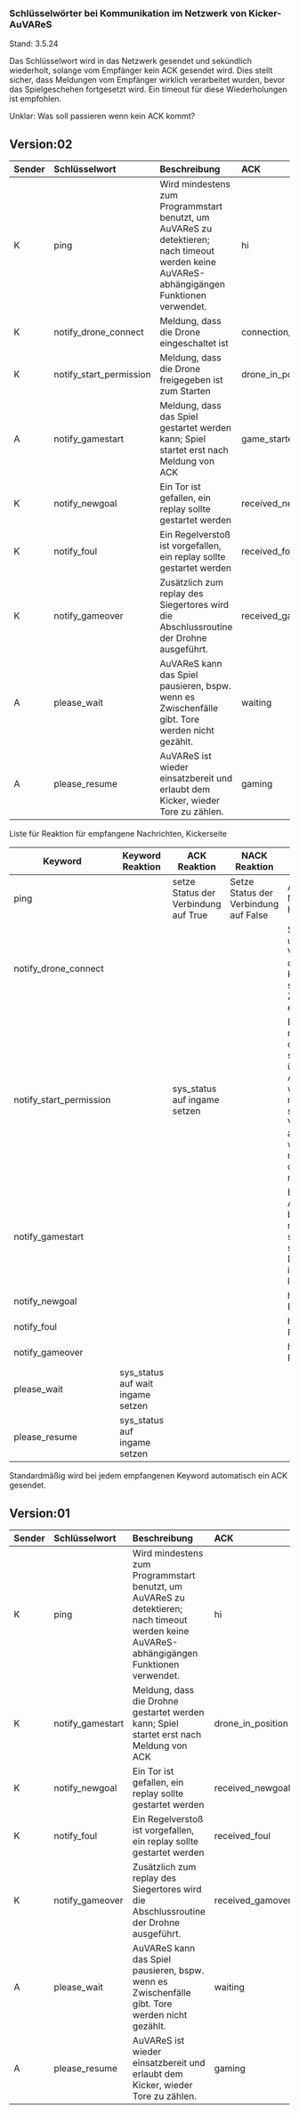 ### Schlüsselwörter bei Kommunikation im Netzwerk von Kicker-AuVAReS
Stand: 3.5.24

Das Schlüsselwort wird in das Netzwerk gesendet und sekündlich wiederholt, solange vom Empfänger kein ACK gesendet wird. Dies stellt sicher, dass Meldungen vom Empfänger wirklich verarbeitet wurden, bevor das Spielgeschehen fortgesetzt wird. Ein timeout für diese Wiederholungen ist empfohlen.

Unklar: Was soll passieren wenn kein ACK kommt?

## Version:02 ##
| Sender  | Schlüsselwort  | Beschreibung |ACK|
|:----------|:----------|:----------|:----------|
| K | ping | Wird mindestens zum Programmstart benutzt, um AuVAReS zu detektieren; nach timeout werden keine AuVAReS-abhängigängen Funktionen verwendet.   |hi
| K | notify_drone_connect | Meldung, dass die Drone eingeschaltet ist | connection_established
| K | notify_start_permission | Meldung, dass die Drone freigegeben ist zum Starten | drone_in_position
| A | notify_gamestart    | Meldung, dass das Spiel gestartet werden kann; Spiel startet erst nach Meldung von ACK    | game_started
| K | notify_newgoal |Ein Tor ist gefallen, ein replay sollte gestartet werden|received_newgoal 
| K | notify_foul |Ein Regelverstoß ist vorgefallen, ein replay sollte gestartet werden|received_foul
| K | notify_gameover |Zusätzlich zum replay des Siegertores wird die Abschlussroutine der Drohne ausgeführt.|received_gamover
| A | please_wait| AuVAReS kann das Spiel pausieren, bspw. wenn es Zwischenfälle gibt. Tore werden nicht gezählt. |waiting
| A |please_resume| AuVAReS ist wieder einsatzbereit und erlaubt dem Kicker, wieder Tore zu zählen.|gaming

Liste für Reaktion für empfangene Nachrichten, Kickerseite

| Keyword | Keyword Reaktion | ACK Reaktion | NACK Reaktion | Kommentare |
|-|-|-|-|-|
| ping |  | setze Status der Verbindung auf True | Setze Status der Verbindung auf False | ACK reaktion und NACK sind Hardcoded |
| notify_drone_connect | | | | Sinn noch unbekannt. Der Verbindung status der entsprechenden Klassen Instanz sollte den gleichen Zweck aktive erfüllen |
| notify_start_permission | | sys_status auf ingame setzen | | Ein NACK steht nicht zur Erwartung, die Verbindung sollte zuvor überprüft werden. Ansonsten können wir auch einfach nen TOE setzen und sagen das der Verbindungsstatus auf False gesetzt werdem soll. Das macht aber schon der Ping. Ein return reicht also auch. |
| notify_gamestart | | | | Entsprechende Aufgaben sind bereits im ACK von notify_start_position, solle die getrennt sein? Sobald die Drohne in Position ist soll es ja losgehen |
| notify_newgoal | | | | hat eigene Reaktionen |
| notify_foul | | | | hat eigene Reaktionen |
| notify_gameover | | | | hat eigene Reaktionen |
| please_wait | sys_status auf wait ingame setzen | | | |
| please_resume | sys_status auf ingame setzen | | | |

Standardmäßig wird bei jedem empfangenen Keyword automatisch ein ACK gesendet.

## Version:01 ##
| Sender  | Schlüsselwort  | Beschreibung |ACK|
|:----------|:----------|:----------|:----------|
| K | ping | Wird mindestens zum Programmstart benutzt, um AuVAReS zu detektieren; nach timeout werden keine AuVAReS-abhängigängen Funktionen verwendet.   |hi
| K | notify_gamestart    |Meldung, dass die Drohne gestartet werden kann; Spiel startet erst nach Meldung von ACK    |drone_in_position
| K | notify_newgoal |Ein Tor ist gefallen, ein replay sollte gestartet werden|received_newgoal 
| K | notify_foul |Ein Regelverstoß ist vorgefallen, ein replay sollte gestartet werden|received_foul
| K | notify_gameover |Zusätzlich zum replay des Siegertores wird die Abschlussroutine der Drohne ausgeführt.|received_gamover
| A | please_wait| AuVAReS kann das Spiel pausieren, bspw. wenn es Zwischenfälle gibt. Tore werden nicht gezählt. |waiting
| A |please_resume| AuVAReS ist wieder einsatzbereit und erlaubt dem Kicker, wieder Tore zu zählen.|gaming


